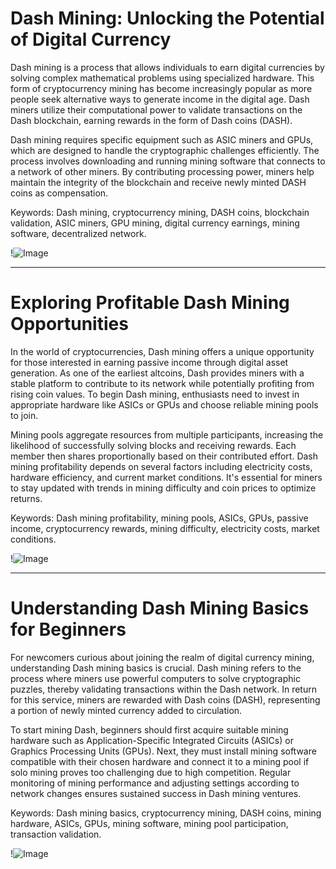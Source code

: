 # Dash Mining: Unlocking the Potential of Digital Currency

Dash mining is a process that allows individuals to earn digital currencies by solving complex mathematical problems using specialized hardware. This form of cryptocurrency mining has become increasingly popular as more people seek alternative ways to generate income in the digital age. Dash miners utilize their computational power to validate transactions on the Dash blockchain, earning rewards in the form of Dash coins (DASH). 

Dash mining requires specific equipment such as ASIC miners and GPUs, which are designed to handle the cryptographic challenges efficiently. The process involves downloading and running mining software that connects to a network of other miners. By contributing processing power, miners help maintain the integrity of the blockchain and receive newly minted DASH coins as compensation.

Keywords: Dash mining, cryptocurrency mining, DASH coins, blockchain validation, ASIC miners, GPU mining, digital currency earnings, mining software, decentralized network. 

!![Image](https://github.com/user-attachments/assets/590b50a7-4459-4e76-8a31-559aed223621)

---

# Exploring Profitable Dash Mining Opportunities

In the world of cryptocurrencies, Dash mining offers a unique opportunity for those interested in earning passive income through digital asset generation. As one of the earliest altcoins, Dash provides miners with a stable platform to contribute to its network while potentially profiting from rising coin values. To begin Dash mining, enthusiasts need to invest in appropriate hardware like ASICs or GPUs and choose reliable mining pools to join.

Mining pools aggregate resources from multiple participants, increasing the likelihood of successfully solving blocks and receiving rewards. Each member then shares proportionally based on their contributed effort. Dash mining profitability depends on several factors including electricity costs, hardware efficiency, and current market conditions. It's essential for miners to stay updated with trends in mining difficulty and coin prices to optimize returns.

Keywords: Dash mining profitability, mining pools, ASICs, GPUs, passive income, cryptocurrency rewards, mining difficulty, electricity costs, market conditions. 

!![Image](https://github.com/user-attachments/assets/590b50a7-4459-4e76-8a31-559aed223621)

---

# Understanding Dash Mining Basics for Beginners

For newcomers curious about joining the realm of digital currency mining, understanding Dash mining basics is crucial. Dash mining refers to the process where miners use powerful computers to solve cryptographic puzzles, thereby validating transactions within the Dash network. In return for this service, miners are rewarded with Dash coins (DASH), representing a portion of newly minted currency added to circulation.

To start mining Dash, beginners should first acquire suitable mining hardware such as Application-Specific Integrated Circuits (ASICs) or Graphics Processing Units (GPUs). Next, they must install mining software compatible with their chosen hardware and connect it to a mining pool if solo mining proves too challenging due to high competition. Regular monitoring of mining performance and adjusting settings according to network changes ensures sustained success in Dash mining ventures.

Keywords: Dash mining basics, cryptocurrency mining, DASH coins, mining hardware, ASICs, GPUs, mining software, mining pool participation, transaction validation. 

!![Image](https://github.com/user-attachments/assets/590b50a7-4459-4e76-8a31-559aed223621)